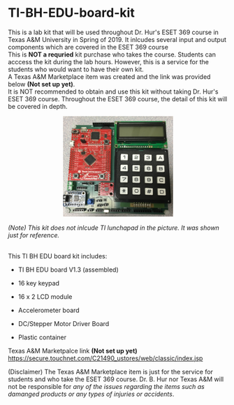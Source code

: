 # TI-BH-EDU-board-kit

This is a lab kit that will be used throughout Dr. Hur's ESET 369 course in Texas A&M University in Spring of 2019. It inlcudes several input and output components which are covered in the ESET 369 course<br />
This is __NOT a requried__ kit purchase who takes the course. Students can acccess the kit during the lab hours. However, this is a service for the students who would want to have their own kit.<br />
A Texas A&M Marketplace item was created and the link was provided below **(Not set up yet)**.  <br />
It is NOT recommended to obtain and use this kit without taking Dr. Hur's ESET 369 course. Throughout the ESET 369 course, the detail of this kit will be covered in depth.<br />

<center><img src="./pic.jpg" width =50%></center>

*(Note) This kit does not inlcude TI lunchapad in the picture. It was shown just for reference.*
 <br />
<br />

This TI BH EDU board kit includes:

- TI BH EDU board V1.3 (assembled)<br />

- 16 key keypad<br />

- 16 x 2 LCD module<br />

- Accelerometer board<br />

- DC/Stepper Motor Driver Board <br />

- Plastic container<br />

Texas A&M Marketpalce link **(Not set up yet)** <br />
https://secure.touchnet.com/C21490_ustores/web/classic/index.jsp

(Disclaimer) The Texas A&M Marketplace item is just for the service for students and who take the ESET 369 course. Dr. B. Hur nor Texas A&M will not be responsible for *any of the issues regarding the items such as damanged products or any types of injuries or accidents*.
